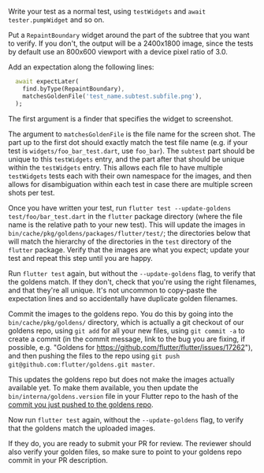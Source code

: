 Write your test as a normal test, using `testWidgets` and `await tester.pumpWidget` and so on.

Put a `RepaintBoundary` widget around the part of the subtree that you want to verify. If you don't, the output will be a 2400x1800 image, since the tests by default use an 800x600 viewport with a device pixel ratio of 3.0.

Add an expectation along the following lines:

```dart
  await expectLater(
    find.byType(RepaintBoundary),
    matchesGoldenFile('test_name.subtest.subfile.png'),
  );
```

The first argument is a finder that specifies the widget to screenshot.

The argument to `matchesGoldenFile` is the file name for the screen shot. The part up to the first dot should exactly match the test file name (e.g. if your test is `widgets/foo_bar_test.dart`, use `foo_bar`). The `subtest` part should be unique to this `testWidgets` entry, and the part after that should be unique within the `testWidgets` entry. This allows each file to have multiple `testWidgets` tests each with their own namespace for the images, and then allows for disambiguation within each test in case there are multiple screen shots per test.

Once you have written your test, run `flutter test --update-goldens test/foo/bar_test.dart` in the `flutter` package directory (where the file name is the relative path to your new test). This will update the images in `bin/cache/pkg/goldens/packages/flutter/test/`; the directories below that will match the hierarchy of the directories in the `test` directory of the `flutter` package. Verify that the images are what you expect; update your test and repeat this step until you are happy.

Run `flutter test` again, but without the `--update-goldens` flag, to verify that the goldens match. If they don't, check that you're using the right filenames, and that they're all unique. It's not uncommon to copy-paste the expectation lines and so accidentally have duplicate golden filenames.

Commit the images to the goldens repo. You do this by going into the `bin/cache/pkg/goldens/` directory, which is actually a git checkout of our goldens repo, using `git add` for all your new files, using `git commit -a` to create a commit (in the commit message, link to the bug you are fixing, if possible, e.g. "Goldens for https://github.com/flutter/flutter/issues/17262"), and then pushing the files to the repo using `git push git@github.com:flutter/goldens.git master`.

This updates the goldens repo but does not make the images actually available yet. To make them available, you then update the `bin/interna/goldens.version` file in your Flutter repo to the hash of the [commit you just pushed to the goldens repo](https://github.com/flutter/goldens/commits/master).

Now run `flutter test` again, without the `--update-goldens` flag, to verify that the goldens match the uploaded images.

If they do, you are ready to submit your PR for review. The reviewer should also verify your golden files, so make sure to point to your goldens repo commit in your PR description.